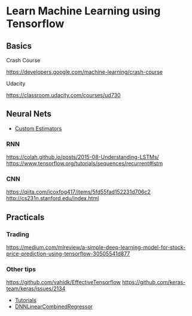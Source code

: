 # Learn Machine Learning using Tensorflow

## Basics

Crash Course

https://developers.google.com/machine-learning/crash-course

Udacity

https://classroom.udacity.com/courses/ud730

## Neural Nets

* [Custom Estimators](https://www.tensorflow.org/guide/custom_estimators)

### RNN

https://colah.github.io/posts/2015-08-Understanding-LSTMs/
https://www.tensorflow.org/tutorials/sequences/recurrent#lstm

### CNN

https://qiita.com/icoxfog417/items/5fd55fad152231d706c2
http://cs231n.stanford.edu/index.html

## Practicals

### Trading

https://medium.com/mlreview/a-simple-deep-learning-model-for-stock-price-prediction-using-tensorflow-30505541d877

### Other tips

https://github.com/vahidk/EffectiveTensorflow
https://github.com/keras-team/keras/issues/2134

* [Tutorials](https://www.tensorflow.org/tutorials/)
* [DNNLinearCombinedRegressor](https://github.com/tensorflow/models/tree/master/official/wide_deep#tensorflow-wide-deep-learning-tutorial)
